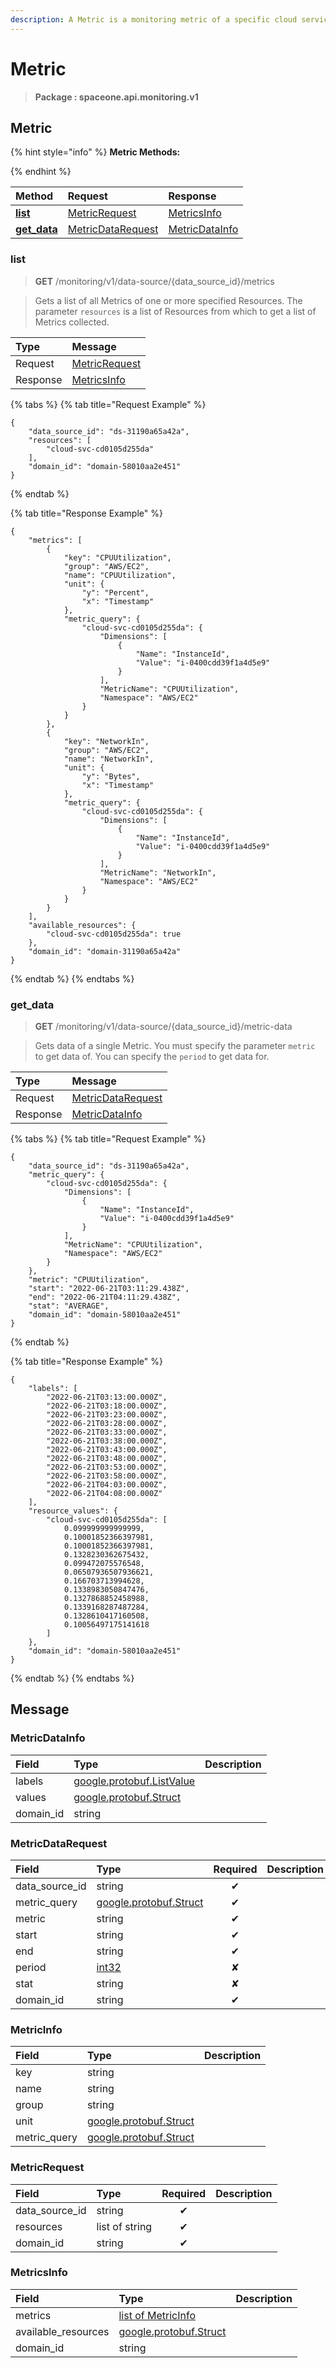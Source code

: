 ```yaml
---
description: A Metric is a monitoring metric of a specific cloud service delivered from a DataSource.
---
```

# Metric

>  **Package : spaceone.api.monitoring.v1**

## Metric

{% hint style="info" %}
**Metric Methods:**

{%  endhint %}


| Method | Request | Response |
| :----- | :-------- | :-------- |
| [**list**](metric.md#list)|   [MetricRequest](metric.md#metricrequest) |   [MetricsInfo](metric.md#metricsinfo) |
| [**get_data**](metric.md#get_data)|   [MetricDataRequest](metric.md#metricdatarequest) |   [MetricDataInfo](metric.md#metricdatainfo) | 
 

 
### list
> **GET** /monitoring/v1/data-source/{data_source_id}/metrics
>

> Gets a list of all Metrics of one or more specified Resources. The parameter `resources` is a list of Resources from which to get a list of Metrics collected.

| Type | Message |
| :--- | :--- |
| Request | [MetricRequest](metric.md#metricrequest) |
| Response |  [MetricsInfo](metric.md#metricsinfo)  |
{% tabs %}
{% tab title="Request Example" %}
```text
{
    "data_source_id": "ds-31190a65a42a",
    "resources": [
        "cloud-svc-cd0105d255da"
    ],
    "domain_id": "domain-58010aa2e451"
}
```
{% endtab %}

{% tab title="Response Example" %}
```text
{
    "metrics": [
        {
            "key": "CPUUtilization",
            "group": "AWS/EC2",
            "name": "CPUUtilization",
            "unit": {
                "y": "Percent",
                "x": "Timestamp"
            },
            "metric_query": {
                "cloud-svc-cd0105d255da": {
                    "Dimensions": [
                        {
                            "Name": "InstanceId",
                            "Value": "i-0400cdd39f1a4d5e9"
                        }
                    ],
                    "MetricName": "CPUUtilization",
                    "Namespace": "AWS/EC2"
                }
            }
        },
        {
            "key": "NetworkIn",
            "group": "AWS/EC2",
            "name": "NetworkIn",
            "unit": {
                "y": "Bytes",
                "x": "Timestamp"
            },
            "metric_query": {
                "cloud-svc-cd0105d255da": {
                    "Dimensions": [
                        {
                            "Name": "InstanceId",
                            "Value": "i-0400cdd39f1a4d5e9"
                        }
                    ],
                    "MetricName": "NetworkIn",
                    "Namespace": "AWS/EC2"
                }
            }
        }
    ],
    "available_resources": {
        "cloud-svc-cd0105d255da": true
    },
    "domain_id": "domain-31190a65a42a"
}
```
{% endtab %}
{% endtabs %}
 
 

 
### get_data
> **GET** /monitoring/v1/data-source/{data_source_id}/metric-data
>

> Gets data of a single Metric. You must specify the parameter `metric` to get data of. You can specify the `period` to get data for.

| Type | Message |
| :--- | :--- |
| Request | [MetricDataRequest](metric.md#metricdatarequest) |
| Response |  [MetricDataInfo](metric.md#metricdatainfo)  |
{% tabs %}
{% tab title="Request Example" %}
```text
{
    "data_source_id": "ds-31190a65a42a",
    "metric_query": {
        "cloud-svc-cd0105d255da": {
            "Dimensions": [
                {
                    "Name": "InstanceId",
                    "Value": "i-0400cdd39f1a4d5e9"
                }
            ],
            "MetricName": "CPUUtilization",
            "Namespace": "AWS/EC2"
        }
    },
    "metric": "CPUUtilization",
    "start": "2022-06-21T03:11:29.438Z",
    "end": "2022-06-21T04:11:29.438Z",
    "stat": "AVERAGE",
    "domain_id": "domain-58010aa2e451"
}
```
{% endtab %}

{% tab title="Response Example" %}
```text
{
    "labels": [
        "2022-06-21T03:13:00.000Z",
        "2022-06-21T03:18:00.000Z",
        "2022-06-21T03:23:00.000Z",
        "2022-06-21T03:28:00.000Z",
        "2022-06-21T03:33:00.000Z",
        "2022-06-21T03:38:00.000Z",
        "2022-06-21T03:43:00.000Z",
        "2022-06-21T03:48:00.000Z",
        "2022-06-21T03:53:00.000Z",
        "2022-06-21T03:58:00.000Z",
        "2022-06-21T04:03:00.000Z",
        "2022-06-21T04:08:00.000Z"
    ],
    "resource_values": {
        "cloud-svc-cd0105d255da": [
            0.099999999999999,
            0.10001852366397981,
            0.10001852366397981,
            0.1328230362675432,
            0.099472075576548,
            0.06507936507936621,
            0.166703713994628,
            0.1338983050847476,
            0.1327868852458988,
            0.1339168287487284,
            0.1328610417160508,
            0.10056497175141618
        ]
    },
    "domain_id": "domain-58010aa2e451"
}
```
{% endtab %}
{% endtabs %}


## 

## Message

### MetricDataInfo
| Field | Type |  Description |
| :--- | :--- | :--- |
| labels |[google.protobuf.ListValue](https://developers.google.com/protocol-buffers/docs/reference/overview) | |
| values |[google.protobuf.Struct](https://github.com/protocolbuffers/protobuf/blob/master/src/google/protobuf/struct.proto) | |
| domain_id |string | |

### MetricDataRequest
| Field | Type | Required | Description |
| :--- | :--- | :---: | :--- |
| data_source_id |string|✔| |
| metric_query |[google.protobuf.Struct](https://github.com/protocolbuffers/protobuf/blob/master/src/google/protobuf/struct.proto)|✔| |
| metric |string|✔| |
| start |string|✔| |
| end |string|✔| |
| period |[int32](https://github.com/protocolbuffers/protobuf/blob/master/src/google/protobuf/type.proto)|✘| |
| stat |string|✘| |
| domain_id |string|✔| |

### MetricInfo
| Field | Type |  Description |
| :--- | :--- | :--- |
| key |string | |
| name |string | |
| group |string | |
| unit |[google.protobuf.Struct](https://github.com/protocolbuffers/protobuf/blob/master/src/google/protobuf/struct.proto) | |
| metric_query |[google.protobuf.Struct](https://github.com/protocolbuffers/protobuf/blob/master/src/google/protobuf/struct.proto) | |

### MetricRequest
| Field | Type | Required | Description |
| :--- | :--- | :---: | :--- |
| data_source_id |string|✔| |
| resources |list of string|✔| |
| domain_id |string|✔| |

### MetricsInfo
| Field | Type |  Description |
| :--- | :--- | :--- |
| metrics |[list of MetricInfo](metric.md#metricinfo) | |
| available_resources |[google.protobuf.Struct](https://github.com/protocolbuffers/protobuf/blob/master/src/google/protobuf/struct.proto) | |
| domain_id |string | |
